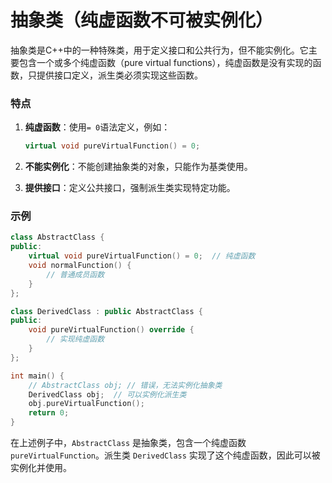 # 抽象类（纯虚函数不可被实例化）

抽象类是C++中的一种特殊类，用于定义接口和公共行为，但不能实例化。它主要包含一个或多个纯虚函数（pure virtual functions），纯虚函数是没有实现的函数，只提供接口定义，派生类必须实现这些函数。

### 特点

1. **纯虚函数**：使用`= 0`语法定义，例如：
    
    ```cpp
    virtual void pureVirtualFunction() = 0;
    
    ```
    
2. **不能实例化**：不能创建抽象类的对象，只能作为基类使用。
3. **提供接口**：定义公共接口，强制派生类实现特定功能。

### 示例

```cpp
class AbstractClass {
public:
    virtual void pureVirtualFunction() = 0;  // 纯虚函数
    void normalFunction() {
        // 普通成员函数
    }
};

class DerivedClass : public AbstractClass {
public:
    void pureVirtualFunction() override {
        // 实现纯虚函数
    }
};

int main() {
    // AbstractClass obj; // 错误，无法实例化抽象类
    DerivedClass obj;  // 可以实例化派生类
    obj.pureVirtualFunction();
    return 0;
}

```

在上述例子中，`AbstractClass` 是抽象类，包含一个纯虚函数 `pureVirtualFunction`。派生类 `DerivedClass` 实现了这个纯虚函数，因此可以被实例化并使用。